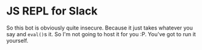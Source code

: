 # JS REPL for Slack
So this bot is obviously quite insecure. Because it just takes whatever you say and ```eval()```s it. So I'm not going to host it for you :P. You've got to run it yourself.
